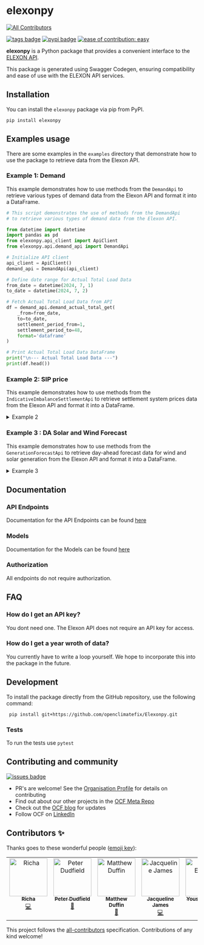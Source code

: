 # elexonpy
<!-- ALL-CONTRIBUTORS-BADGE:START - Do not remove or modify this section -->
[![All Contributors](https://img.shields.io/badge/all_contributors-7-orange.svg?style=flat-square)](#contributors-)
<!-- ALL-CONTRIBUTORS-BADGE:END -->


[![tags badge](https://img.shields.io/github/v/tag/openclimatefix/elexonpy?include_prereleases&sort=semver&color=FFAC5F)](https://github.com/openclimatefix/ocf-template/tags)
[![pypi badge](https://img.shields.io/pypi/v/elexonpy?&color=07BCDF)](https://pypi.org/project/elexonpy)
[![ease of contribution: easy](https://img.shields.io/badge/ease%20of%20contribution:%20easy-32bd50)](https://github.com/openclimatefix#how-easy-is-it-to-get-involved) 

**elexonpy** is a Python package that provides a convenient interface to the [ELEXON API](https://developer.data.elexon.co.uk/).

This package is generated using Swagger Codegen, ensuring compatibility and ease of use with the ELEXON API services.


## Installation

You can install the `elexonpy` package via pip from PyPI.

```shell
pip install elexonpy
```

## Examples usage

There are some examples in the `examples` directory that demonstrate how to use the package to retrieve data from the Elexon API.

### Example 1: Demand

This example demonstrates how to use methods from the `DemandApi` to retrieve various types of 
demand data from the Elexon API and format it into a DataFrame.


```python
# This script demonstrates the use of methods from the DemandApi
# to retrieve various types of demand data from the Elexon API.

from datetime import datetime
import pandas as pd
from elexonpy.api_client import ApiClient
from elexonpy.api.demand_api import DemandApi

# Initialize API client
api_client = ApiClient()
demand_api = DemandApi(api_client)

# Define date range for Actual Total Load Data
from_date = datetime(2024, 7, 1)
to_date = datetime(2024, 7, 2)

# Fetch Actual Total Load Data from API
df = demand_api.demand_actual_total_get(
    _from=from_date,
    to=to_date,
    settlement_period_from=1,
    settlement_period_to=48,
    format='dataframe'
)

# Print Actual Total Load Data DataFrame
print("\n--- Actual Total Load Data ---")
print(df.head())
```

### Example 2: SIP price

This example demonstrates how to use methods from the `IndicativeImbalanceSettlementApi` 
to retrieve settlement system prices data from the Elexon API and format it into a DataFrame.


<details><summary> Example 2 </summary>

```python
# This script demonstrates the use of methods from the IndicativeImbalanceSettlementApi
# to retrieve settlement system prices data from the Elexon API.


from datetime import datetime
import pandas as pd
from elexonpy.api_client import ApiClient
from elexonpy.api.indicative_imbalance_settlement_api import IndicativeImbalanceSettlementApi

## Initialize API client
api_client = ApiClient()
imbalance_settlement_api = IndicativeImbalanceSettlementApi(api_client)

# Define settlement date
settlement_date = '2024-07-02'

# Fetch system prices data from API
df = imbalance_settlement_api.balancing_settlement_system_prices_settlement_date_get(
    settlement_date=settlement_date,
    format='dataframe'
)

# Print DataFrame
print("\n--- Settlement System Prices Data ---")
print(df.head())
```

</details>



### Example 3 : DA Solar and Wind Forecast

This example demonstrates how to use methods from the `GenerationForecastApi` to retrieve 
day-ahead forecast data for wind and solar generation from the Elexon API and format it into a DataFrame.

<details><summary> Example 3 </summary>

```python
# This script demonstrates the use of methods from the GenerationForecastApi
# to retrieve day-ahead forecast data for wind and solar generation from the Elexon API.

from datetime import datetime
import pandas as pd
from elexonpy.api_client import ApiClient
from elexonpy.api.generation_forecast_api import GenerationForecastApi

# Initialize API client
api_client = ApiClient()
forecast_api = GenerationForecastApi(api_client)

# Define date range for fetching day-ahead wind and solar forecast data
from_date = datetime(2024, 7, 1)
to_date = datetime(2024, 7, 7)  # Note: Maximum data output range is 7 days

# Fetch day-ahead forecast data for wind and solar from API
df = forecast_api.forecast_generation_wind_and_solar_day_ahead_get(
    _from=from_date,
    to=to_date,
    process_type='day ahead',
    format='dataframe'
)

# Print DataFrame
print("\n--- Day-Ahead Wind and Solar Forecast Data ---")
print(df.head())
```

</details>


## Documentation 

### API Endpoints

Documentation for the API Endpoints can be found [here](./docs/DocApiEndpointsList.md)

### Models
Documentation for the Models can be found [here](./docs/DocModelsList.md)

### Authorization

 All endpoints do not require authorization.


##  FAQ

### How do I get an API key?

You dont need one. The Elexon API does not require an API key for access.

### How do I get a year wroth of data?

You currently have to write a loop yourself. We hope to incorporate this into the package in the future.

## Development

To install the package directly from the GitHub repository, use the following command:

```shell
 pip install git+https://github.com/openclimatefix/Elexonpy.git
```

### Tests

To run the tests use `pytest`

## Contributing and community

[![issues badge](https://img.shields.io/github/issues/openclimatefix/elexonpy?color=FFAC5F)](https://github.com/openclimatefix/elexonpy/issues?q=is%3Aissue+is%3Aopen+sort%3Aupdated-desc)

- PR's are welcome! See the [Organisation Profile](https://github.com/openclimatefix) for details on contributing
- Find out about our other projects in the [OCF Meta Repo](https://github.com/openclimatefix/ocf-meta-repo)
- Check out the [OCF blog](https://openclimatefix.org/blog) for updates
- Follow OCF on [LinkedIn](https://uk.linkedin.com/company/open-climate-fix)


## Contributors ✨

Thanks goes to these wonderful people ([emoji key](https://allcontributors.org/docs/en/emoji-key)):

<!-- ALL-CONTRIBUTORS-LIST:START - Do not remove or modify this section -->
<!-- prettier-ignore-start -->
<!-- markdownlint-disable -->
<table>
  <tbody>
    <tr>
      <td align="center" valign="top" width="14.28%"><a href="https://richasharma.co.in/"><img src="https://avatars.githubusercontent.com/u/41283476?v=4?s=100" width="100px;" alt="Richa"/><br /><sub><b>Richa</b></sub></a><br /><a href="https://github.com/openclimatefix/Elexonpy/commits?author=14Richa" title="Code">💻</a></td>
      <td align="center" valign="top" width="14.28%"><a href="https://github.com/peterdudfield"><img src="https://avatars.githubusercontent.com/u/34686298?v=4?s=100" width="100px;" alt="Peter Dudfield"/><br /><sub><b>Peter Dudfield</b></sub></a><br /><a href="https://github.com/openclimatefix/Elexonpy/pulls?q=is%3Apr+reviewed-by%3Apeterdudfield" title="Reviewed Pull Requests">👀</a></td>
      <td align="center" valign="top" width="14.28%"><a href="https://github.com/mduffin95"><img src="https://avatars.githubusercontent.com/u/6598483?v=4?s=100" width="100px;" alt="Matthew Duffin"/><br /><sub><b>Matthew Duffin</b></sub></a><br /><a href="#ideas-mduffin95" title="Ideas, Planning, & Feedback">🤔</a></td>
      <td align="center" valign="top" width="14.28%"><a href="https://github.com/Jacqueline-J"><img src="https://avatars.githubusercontent.com/u/108654780?v=4?s=100" width="100px;" alt="Jacqueline James"/><br /><sub><b>Jacqueline James</b></sub></a><br /><a href="https://github.com/openclimatefix/Elexonpy/commits?author=Jacqueline-J" title="Code">💻</a></td>
      <td align="center" valign="top" width="14.28%"><a href="https://github.com/yousefsawy"><img src="https://avatars.githubusercontent.com/u/99139949?v=4?s=100" width="100px;" alt="Yousef Elsawy"/><br /><sub><b>Yousef Elsawy</b></sub></a><br /><a href="https://github.com/openclimatefix/Elexonpy/commits?author=yousefsawy" title="Documentation">📖</a></td>
      <td align="center" valign="top" width="14.28%"><a href="https://github.com/Sigma-Verma"><img src="https://avatars.githubusercontent.com/u/131307209?v=4?s=100" width="100px;" alt="Utkarsh Verma"/><br /><sub><b>Utkarsh Verma</b></sub></a><br /><a href="#maintenance-Sigma-Verma" title="Maintenance">🚧</a></td>
      <td align="center" valign="top" width="14.28%"><a href="http://anaskhan.me"><img src="https://avatars.githubusercontent.com/u/83116240?v=4?s=100" width="100px;" alt="Anas Khan"/><br /><sub><b>Anas Khan</b></sub></a><br /><a href="#maintenance-anxkhn" title="Maintenance">🚧</a></td>
    </tr>
  </tbody>
</table>

<!-- markdownlint-restore -->
<!-- prettier-ignore-end -->

<!-- ALL-CONTRIBUTORS-LIST:END -->

This project follows the [all-contributors](https://github.com/all-contributors/all-contributors) specification. Contributions of any kind welcome!

